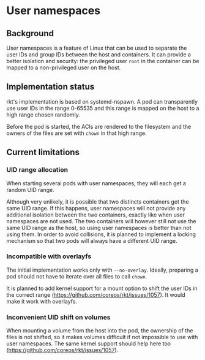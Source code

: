 # User namespaces

## Background

User namespaces is a feature of Linux that can be used to separate the user IDs and group IDs between the host and containers.
It can provide a better isolation and security: the privileged user `root` in the container can be mapped to a non-privileged user on the host.

## Implementation status

rkt's implementation is based on systemd-nspawn.
A pod can transparently use user IDs in the range 0-65535 and this range is mapped on the host to a high range chosen randomly.

Before the pod is started, the ACIs are rendered to the filesystem and the owners of the files are set with `chown` in that high range.

## Current limitations

### UID range allocation

When starting several pods with user namespaces, they will each get a random UID range.

Although very unlikely, it is possible that two distincts containers get the same UID range.
If this happens, user namespaces will not provide any additional isolation between the two containers, exactly like when user namespaces are not used.
The two containers will however still not use the same UID range as the host, so using user namespaces is better than not using them.
In order to avoid collisions, it is planned to implement a locking mechanism so that two pods will always have a different UID range.

### Incompatible with overlayfs

The initial implementation works only with `--no-overlay`.
Ideally, preparing a pod should not have to iterate over all files to call `chown`.

It is planned to add kernel support for a mount option to shift the user IDs in the correct range (https://github.com/coreos/rkt/issues/1057).
It would make it work with overlayfs.

### Inconvenient UID shift on volumes

When mounting a volume from the host into the pod, the ownership of the files is not shifted, so it makes volumes difficult if not impossible to use with user namespaces.
The same kernel support should help here too (https://github.com/coreos/rkt/issues/1057).
